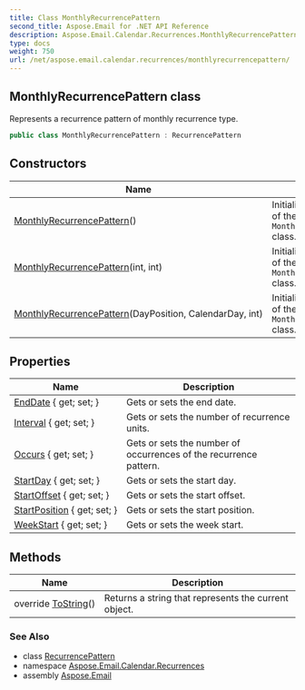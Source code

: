 ```yaml
---
title: Class MonthlyRecurrencePattern
second_title: Aspose.Email for .NET API Reference
description: Aspose.Email.Calendar.Recurrences.MonthlyRecurrencePattern class. Represents a recurrence pattern of monthly recurrence type
type: docs
weight: 750
url: /net/aspose.email.calendar.recurrences/monthlyrecurrencepattern/
---
```

## MonthlyRecurrencePattern class

Represents a recurrence pattern of monthly recurrence type.

```csharp
public class MonthlyRecurrencePattern : RecurrencePattern
```

## Constructors

| Name | Description |
| --- | --- |
| [MonthlyRecurrencePattern](monthlyrecurrencepattern/#constructor)() | Initializes a new instance of the `MonthlyRecurrencePattern` class. |
| [MonthlyRecurrencePattern](monthlyrecurrencepattern/#constructor_2)(int, int) | Initializes a new instance of the `MonthlyRecurrencePattern` class. |
| [MonthlyRecurrencePattern](monthlyrecurrencepattern/#constructor_1)(DayPosition, CalendarDay, int) | Initializes a new instance of the `MonthlyRecurrencePattern` class. |

## Properties

| Name | Description |
| --- | --- |
| [EndDate](../../aspose.email.calendar.recurrences/recurrencepattern/enddate/) { get; set; } | Gets or sets the end date. |
| [Interval](../../aspose.email.calendar.recurrences/recurrencepattern/interval/) { get; set; } | Gets or sets the number of recurrence units. |
| [Occurs](../../aspose.email.calendar.recurrences/recurrencepattern/occurs/) { get; set; } | Gets or sets the number of occurrences of the recurrence pattern. |
| [StartDay](../../aspose.email.calendar.recurrences/monthlyrecurrencepattern/startday/) { get; set; } | Gets or sets the start day. |
| [StartOffset](../../aspose.email.calendar.recurrences/monthlyrecurrencepattern/startoffset/) { get; set; } | Gets or sets the start offset. |
| [StartPosition](../../aspose.email.calendar.recurrences/monthlyrecurrencepattern/startposition/) { get; set; } | Gets or sets the start position. |
| [WeekStart](../../aspose.email.calendar.recurrences/recurrencepattern/weekstart/) { get; set; } | Gets or sets the week start. |

## Methods

| Name | Description |
| --- | --- |
| override [ToString](../../aspose.email.calendar.recurrences/recurrencepattern/tostring/)() | Returns a string that represents the current object. |

### See Also

* class [RecurrencePattern](../recurrencepattern/)
* namespace [Aspose.Email.Calendar.Recurrences](../../aspose.email.calendar.recurrences/)
* assembly [Aspose.Email](../../)



